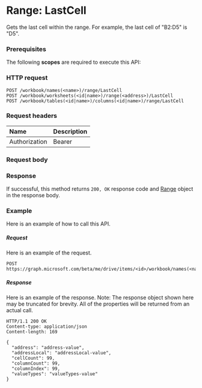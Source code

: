 # Range: LastCell

Gets the last cell within the range. For example, the last cell of "B2:D5" is "D5".
### Prerequisites
The following **scopes** are required to execute this API: 
### HTTP request
<!-- { "blockType": "ignored" } -->
```http
POST /workbook/names(<name>)/range/LastCell
POST /workbook/worksheets(<id|name>)/range(<address>)/LastCell
POST /workbook/tables(<id|name>)/columns(<id|name>)/range/LastCell

```
### Request headers
| Name       | Description|
|:---------------|:----------|
| Authorization  | Bearer <code>|


### Request body

### Response
If successful, this method returns `200, OK` response code and [Range](../resources/range.md) object in the response body.

### Example
Here is an example of how to call this API.
##### Request
Here is an example of the request.
<!-- {
  "blockType": "request",
  "name": "range_lastcell"
}-->
```http
POST https://graph.microsoft.com/beta/me/drive/items/<id>/workbook/names(<name>)/range/LastCell
```

##### Response
Here is an example of the response. Note: The response object shown here may be truncated for brevity. All of the properties will be returned from an actual call.
<!-- {
  "blockType": "response",
  "truncated": true,
  "@odata.type": "microsoft.graph.range"
} -->
```http
HTTP/1.1 200 OK
Content-type: application/json
Content-length: 169

{
  "address": "address-value",
  "addressLocal": "addressLocal-value",
  "cellCount": 99,
  "columnCount": 99,
  "columnIndex": 99,
  "valueTypes": "valueTypes-value"
}
```

<!-- uuid: 8fcb5dbc-d5aa-4681-8e31-b001d5168d79
2015-10-25 14:57:30 UTC -->
<!-- {
  "type": "#page.annotation",
  "description": "Range: LastCell",
  "keywords": "",
  "section": "documentation",
  "tocPath": ""
}-->